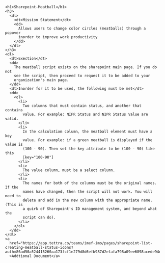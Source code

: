     <h1>Sharepoint-Meatball</h1>
    <h3>
      <dl>
        <dt>Mission Statement</dt>
        <dd>
          Allows users to change color circles (meatballs) through a popover
          inorder to improve work productivity
        </dd>
      </dl>
    </h3>
    <dl>
      <dt>Exection</dt>
      <dd>
        The meatball script exists on the sharepoint main page. If you do not
        see the script, then proceed to request it to be added to your
        organization's main page.
      </dd>
      <dt>Inorder for it to be used, the following must be met</dt>
      <dd>
        <ol>
          <li>
            Two columns that must contain status, and another that contains
            value. For example: NIPR Status and NIPR Status Value are valid.
          </li>
          <li>
            In the calculation column, the meatball element must have a key
            value. For example: if a green meatball is displayed if the value is
            (100 - 90). Then set the key attribute to be (100 - 90) like this
            [key="100-90"]
          </li>
          <li>
            The value column, must be a select column.
          </li>
          <li>
            The names for both of the columns must be the original names. If the
            names have changed, then the script will not work. You will need to
            delete and add in the new column with the appropriate name. (This is
            a quirk of Sharepoint's ID management system, and beyond what the
            script can do).
          </li>
        </ol>
      </dd>
    </dl>
    <a
      href="https://app.tettra.co/teams/imef-imo/pages/sharepoint-list-creating-meatball-status-icons?auth=86ad50a524415260aa173fcf1e279d8d6efb987d2efafa798a09ee6898acede94d47b91a1a5892bd83cd000489d0f1b7"
      >Addtional Document</a>
